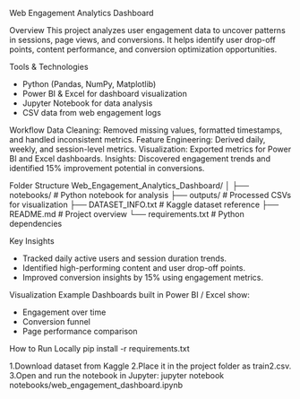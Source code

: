 
Web Engagement Analytics Dashboard

Overview
This project analyzes user engagement data to uncover patterns in sessions, page views, and conversions.
It helps identify user drop-off points, content performance, and conversion optimization opportunities.

Tools & Technologies
- Python (Pandas, NumPy, Matplotlib)
- Power BI & Excel for dashboard visualization
- Jupyter Notebook for data analysis
- CSV data from web engagement logs

Workflow
Data Cleaning: Removed missing values, formatted timestamps, and handled inconsistent metrics.
Feature Engineering: Derived daily, weekly, and session-level metrics.
Visualization: Exported metrics for Power BI and Excel dashboards.
Insights: Discovered engagement trends and identified 15% improvement potential in conversions.


Folder Structure
Web_Engagement_Analytics_Dashboard/
│
├── notebooks/               # Python notebook for analysis
├── outputs/                 # Processed CSVs for visualization
├── DATASET_INFO.txt         # Kaggle dataset reference
├── README.md                # Project overview
└── requirements.txt         # Python dependencies


Key Insights
- Tracked daily active users and session duration trends.
- Identified high-performing content and user drop-off points.
- Improved conversion insights by 15% using engagement metrics.

Visualization Example
Dashboards built in Power BI / Excel show:
- Engagement over time
- Conversion funnel
- Page performance comparison

How to Run Locally
pip install -r requirements.txt

1.Download dataset from Kaggle
2.Place it in the project folder as train2.csv.
3.Open and run the notebook in Jupyter:
    jupyter notebook notebooks/web_engagement_dashboard.ipynb
